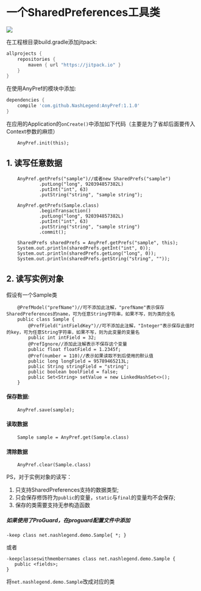 # 一个SharedPreferences工具类

[![](https://jitpack.io/v/NashLegend/AnyPref.svg)](https://jitpack.io/#NashLegend/AnyPref)

在工程根目录build.gradle添加jitpack:
```gradle
allprojects {
    repositories {
        maven { url "https://jitpack.io" }
    }
}
```

在使用AnyPref的模块中添加:

```gradle
dependencies {
    compile 'com.github.NashLegend:AnyPref:1.1.0'
}
```

在应用的Application的```onCreate()```中添加如下代码（主要是为了省却后面要传入Context参数的麻烦）

```
    AnyPref.init(this);
```

## 1. 读写任意数据

```
    AnyPref.getPrefs("sample")//或者new SharedPrefs("sample")
            .putLong("long", 920394857382L)
            .putInt("int", 63)
            .putString("string", "sample string");

    AnyPref.getPrefs(Sample.class)
            .beginTransaction()
            .putLong("long", 920394857382L)
            .putInt("int", 63)
            .putString("string", "sample string")
            .commit();

    SharedPrefs sharedPrefs = AnyPref.getPrefs("sample", this);
    System.out.println(sharedPrefs.getInt("int", 0));
    System.out.println(sharedPrefs.getLong("long", 0));
    System.out.println(sharedPrefs.getString("string", ""));
```


## 2. 读写实例对象

假设有一个Sample类

```
    @PrefModel("prefName")//可不添加此注解，"prefName"表示保存SharedPreferences的name，可为任意String字符串，如果不写，则为类的全名
    public class Sample {
        @PrefField("intFieldKey")//可不添加此注解，"Integer"表示保存此值时的key，可为任意String字符串，如果不写，则为此变量的变量名
        public int intField = 32;
        @PrefIgnore//添加此注解表示不保存这个变量
        public float floatField = 1.2345f;
        @Pref(number = 110)//表示如果读取不到后使用的默认值
        public long longField = 95789465213L;
        public String stringField = "string";
        public boolean boolField = false;
        public Set<String> setValue = new LinkedHashSet<>();
    }
```

#### 保存数据:
```
    AnyPref.save(sample);
```

#### 读取数据
```
    Sample sample = AnyPref.get(Sample.class)
```

#### 清除数据
```
    AnyPref.clear(Sample.class)
```

PS，对于实例对象的读写：

1. 只支持SharedPreferences支持的数据类型;
2. 只会保存修饰符为```public```的变量，```static```与```final```的变量均不会保存;
3. 保存的类需要支持无参构造函数


##### 如果使用了ProGuard，在proguard配置文件中添加

```
-keep class net.nashlegend.demo.Sample{ *; }
```
或者
```
-keepclasseswithmembernames class net.nashlegend.demo.Sample {
   public <fields>;
}
```

将```net.nashlegend.demo.Sample```改成对应的类
